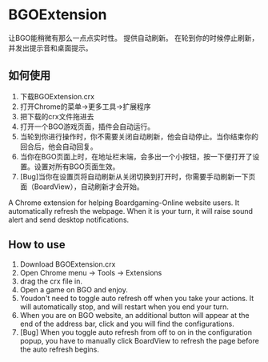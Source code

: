 # BGOExtension

让BGO能稍微有那么一点点实时性。
提供自动刷新。
在轮到你的时候停止刷新，并发出提示音和桌面提示。
## 如何使用
1. 下载BGOExtension.crx
2. 打开Chrome的菜单->更多工具->扩展程序
3. 把下载的crx文件拖进去
4. 打开一个BGO游戏页面，插件会自动运行。
5. 当轮到你进行操作时，你不需要关闭自动刷新，他会自动停止。当你结束你的回合后，他会自动回复。
6. 当你在BGO页面上时，在地址栏末端，会多出一个小按钮，按一下便打开了设置。设置对所有BGO页面生效。
7. [Bug]当你在设置页将自动刷新从关闭切换到打开时，你需要手动刷新一下页面（BoardView），自动刷新才会开始。

A Chrome extension for helping Boardgaming-Online website users.
It automatically refresh the webpage.
When it is your turn, it will raise sound alert and send desktop notifications.
## How to use
1. Download BGOExtension.crx
2. Open Chrome menu -> Tools -> Extensions
3. drag the crx file in.
4. Open a game on BGO and enjoy.
5. Youdon't need to toggle auto refresh off when you take your actions. It will automatically stop, and will restart when you end your turn.
6. When you are on BGO website, an additional button will appear at the end of the address bar, click and you will find the configurations.
7. [Bug] When you toggle auto refresh from off to on in the configuration popup, you have to manually click BoardView to refresh the page before the auto refresh begins.
